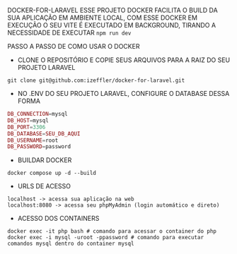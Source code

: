 DOCKER-FOR-LARAVEL
ESSE PROJETO DOCKER FACILITA O BUILD DA SUA APLICAÇÃO EM AMBIENTE LOCAL, COM ESSE DOCKER EM EXECUÇÃO O SEU VITE É EXECUTADO EM BACKGROUND, TIRANDO A NECESSIDADE DE EXECUTAR `npm run dev`

PASSO A PASSO DE COMO USAR O DOCKER

- CLONE O REPOSITÓRIO E COPIE SEUS ARQUIVOS PARA A RAIZ DO SEU PROJETO LARAVEL

```shell
git clone git@github.com:izeffler/docker-for-laravel.git
```

- NO .ENV DO SEU PROJETO LARAVEL, CONFIGURE O DATABASE DESSA FORMA

```php
DB_CONNECTION=mysql
DB_HOST=mysql
DB_PORT=3306
DB_DATABASE=SEU_DB_AQUI
DB_USERNAME=root
DB_PASSWORD=password
```

- BUILDAR DOCKER

```
docker compose up -d --build
```

- URLS DE ACESSO

```
localhost -> acessa sua aplicação na web
localhost:8080 -> acessa seu phpMyAdmin (login automático e direto)
```

- ACESSO DOS CONTAINERS

```shell
docker exec -it php bash # comando para acessar o container do php
docker exec -i mysql -uroot -ppassword # comando para executar comandos mysql dentro do container mysql
```